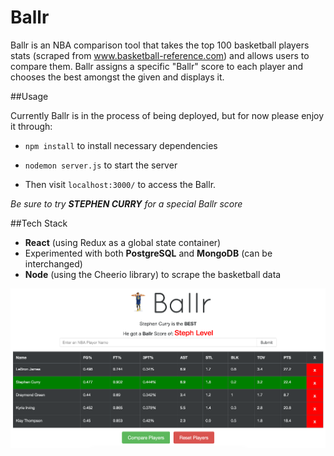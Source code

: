 # Ballr

Ballr is an NBA comparison tool that takes the top 100 basketball players stats (scraped from www.basketball-reference.com) and allows users to compare them. Ballr assigns a specific "Ballr" score to each player and chooses the best amongst the given and displays it.

##Usage

Currently Ballr is in the process of being deployed, but for now please enjoy it through:

- `npm install` to install necessary dependencies
- `nodemon server.js` to start the server

- Then visit `localhost:3000/` to access the Ballr.

<i>Be sure to try **STEPHEN CURRY** for a special Ballr score</i>

##Tech Stack
- **React** (using Redux as a global state container)
- Experimented with both **PostgreSQL** and **MongoDB** (can be interchanged)
- **Node** (using the Cheerio library) to scrape the basketball data

![Ballr](./Ballr.png)